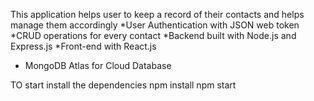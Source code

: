 This application helps user to keep a record of their contacts and helps manage them accordingly
*User Authentication with JSON web token
*CRUD operations for every contact
*Backend built with Node.js and Express.js
*Front-end with React.js
* MongoDB Atlas for Cloud Database



TO start install the dependencies
npm install
npm start

